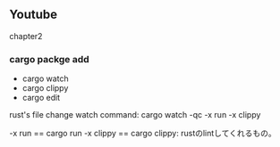 ## Youtube

chapter2

### cargo packge add

- cargo watch
- cargo clippy
- cargo edit

rust's file change watch command: cargo watch -qc -x run -x clippy

-x run == cargo run
-x clippy == cargo clippy: rustのlintしてくれるもの。
